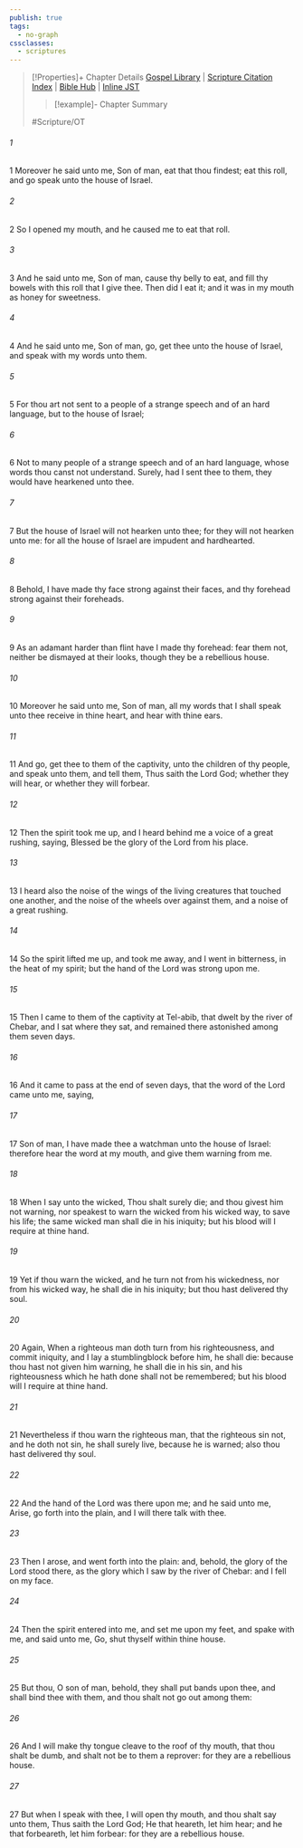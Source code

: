 ```yaml
---
publish: true
tags:
  - no-graph
cssclasses:
  - scriptures
---
```

>[!Properties]+ Chapter Details
>[Gospel Library](https://churchofjesuschrist.org/study/scriptures/ot/ezek/3?lang=eng)    |    [Scripture Citation Index](https://scriptures.byu.edu/#07e03::c07e03)    |    [Bible Hub](https://biblehub.com/ezekiel/3.htm)    |    [Inline JST](https://scripturetoolbox.com/html/ic/Ezekiel/3.html)
>>[!example]- Chapter Summary
>> 
> 
>
>#Scripture/OT
###### 1
1 Moreover he said unto me, Son of man, eat that thou findest; eat this roll, and go speak unto the house of Israel.
###### 2
2 So I opened my mouth, and he caused me to eat that roll.
###### 3
3 And he said unto me, Son of man, cause thy belly to eat, and fill thy bowels with this roll that I give thee. Then did I eat it; and it was in my mouth as honey for sweetness.
###### 4
4 And he said unto me, Son of man, go, get thee unto the house of Israel, and speak with my words unto them.
###### 5
5 For thou art not sent to a people of a strange speech and of an hard language, but to the house of Israel;
###### 6
6 Not to many people of a strange speech and of an hard language, whose words thou canst not understand. Surely, had I sent thee to them, they would have hearkened unto thee.
###### 7
7 But the house of Israel will not hearken unto thee; for they will not hearken unto me: for all the house of Israel are impudent and hardhearted.
###### 8
8 Behold, I have made thy face strong against their faces, and thy forehead strong against their foreheads.
###### 9
9 As an adamant harder than flint have I made thy forehead: fear them not, neither be dismayed at their looks, though they be a rebellious house.
###### 10
10 Moreover he said unto me, Son of man, all my words that I shall speak unto thee receive in thine heart, and hear with thine ears.
###### 11
11 And go, get thee to them of the captivity, unto the children of thy people, and speak unto them, and tell them, Thus saith the Lord God; whether they will hear, or whether they will forbear.
###### 12
12 Then the spirit took me up, and I heard behind me a voice of a great rushing, saying, Blessed be the glory of the Lord from his place.
###### 13
13 I heard also the noise of the wings of the living creatures that touched one another, and the noise of the wheels over against them, and a noise of a great rushing.
###### 14
14 So the spirit lifted me up, and took me away, and I went in bitterness, in the heat of my spirit; but the hand of the Lord was strong upon me.
###### 15
15 Then I came to them of the captivity at Tel-abib, that dwelt by the river of Chebar, and I sat where they sat, and remained there astonished among them seven days.
###### 16
16 And it came to pass at the end of seven days, that the word of the Lord came unto me, saying,
###### 17
17 Son of man, I have made thee a watchman unto the house of Israel: therefore hear the word at my mouth, and give them warning from me.
###### 18
18 When I say unto the wicked, Thou shalt surely die; and thou givest him not warning, nor speakest to warn the wicked from his wicked way, to save his life; the same wicked man shall die in his iniquity; but his blood will I require at thine hand.
###### 19
19 Yet if thou warn the wicked, and he turn not from his wickedness, nor from his wicked way, he shall die in his iniquity; but thou hast delivered thy soul.
###### 20
20 Again, When a righteous man doth turn from his righteousness, and commit iniquity, and I lay a stumblingblock before him, he shall die: because thou hast not given him warning, he shall die in his sin, and his righteousness which he hath done shall not be remembered; but his blood will I require at thine hand.
###### 21
21 Nevertheless if thou warn the righteous man, that the righteous sin not, and he doth not sin, he shall surely live, because he is warned; also thou hast delivered thy soul.
###### 22
22 And the hand of the Lord was there upon me; and he said unto me, Arise, go forth into the plain, and I will there talk with thee.
###### 23
23 Then I arose, and went forth into the plain: and, behold, the glory of the Lord stood there, as the glory which I saw by the river of Chebar: and I fell on my face.
###### 24
24 Then the spirit entered into me, and set me upon my feet, and spake with me, and said unto me, Go, shut thyself within thine house.
###### 25
25 But thou, O son of man, behold, they shall put bands upon thee, and shall bind thee with them, and thou shalt not go out among them:
###### 26
26 And I will make thy tongue cleave to the roof of thy mouth, that thou shalt be dumb, and shalt not be to them a reprover: for they are a rebellious house.
###### 27
27 But when I speak with thee, I will open thy mouth, and thou shalt say unto them, Thus saith the Lord God; He that heareth, let him hear; and he that forbeareth, let him forbear: for they are a rebellious house.
